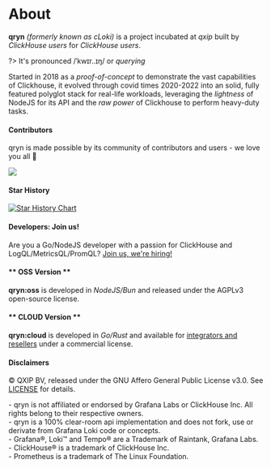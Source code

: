 # About 

**qryn** _(formerly known as cLoki)_ is a project incubated at _qxip_ built by _ClickHouse users_ for _ClickHouse users_.

?> It's pronounced /ˈkwɪr..ɪŋ/ or _querying_

Started in 2018 as a _proof-of-concept_ to demonstrate the vast capabilities of Clickhouse, it evolved through covid times 2020-2022 into an solid, fully featured polyglot stack for real-life workloads, leveraging the _lightness_ of NodeJS for its API and the _raw power_ of Clickhouse to perform heavy-duty tasks.

#### Contributors

qryn is made possible by its community of contributors and users - we love you all 🖤

<a href="https://github.com/lmangani/qryn/graphs/contributors">
  <img src="https://contributors-img.web.app/image?repo=metrico/qryn" />
</a>

#### Star History

[![Star History Chart](https://api.star-history.com/svg?repos=metrico/qryn&type=Timeline)](https://star-history.com/#metrico/qryn&Timeline)


#### Developers: Join us!
Are you a Go/NodeJS developer with a passion for ClickHouse and LogQL/MetricsQL/PromQL? [Join us, we're hiring!](mailto:info@qxip.net)

<!-- tabs:start -->

#### ** OSS Version **
**qryn:oss** is developed in _NodeJS/Bun_ and released under the AGPLv3 open-source license.

#### ** CLOUD Version **
**qryn:cloud** is developed in _Go/Rust_ and available for [integrators and resellers](mailto:info@qxip.net) under a commercial license.

<!-- tabs:end --> 

#### Disclaimers

©️ QXIP BV, released under the GNU Affero General Public License v3.0. See [LICENSE](LICENSE) for details.
<div style="font-size: 14px;">
- qryn is not affiliated or endorsed by Grafana Labs or ClickHouse Inc. All rights belong to their respective owners.<br>
- qryn is a 100% clear-room api implementation and does not fork, use or derivate from Grafana Loki code or concepts.<br>
- Grafana®, Loki™ and Tempo® are a Trademark of Raintank, Grafana Labs. <br>
- ClickHouse® is a trademark of ClickHouse Inc. <br>
- Prometheus is a trademark of The Linux Foundation.<br>
</div>
